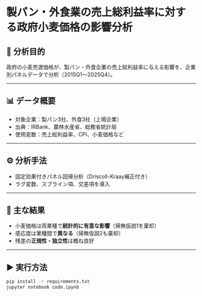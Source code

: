 # 製パン・外食業の売上総利益率に対する政府小麦価格の影響分析

## 🎯 分析目的

政府の小麦売渡価格が、製パン・外食企業の売上総利益率に与える影響を、企業別パネルデータで分析（2015Q1～2025Q4）。

---

## 📊 データ概要

- 対象企業：製パン3社、外食3社（上場企業）
- 出典：IRBank、農林水産省、総務省統計局
- 使用変数：売上総利益率、CPI、小麦価格など

---

## ⚙️ 分析手法

- 固定効果付きパネル回帰分析（Driscoll-Kraay補正付き）
- ラグ変数、スプライン項、交差項を導入

---

## 🧾 主な結果

- 小麦価格は両業種で**統計的に有意な影響**（帰無仮説1を棄却）
- 感応度は業種間で**異なる**（帰無仮説2も棄却）
- 残差の**正規性・独立性**は概ね良好

---

## ▶️ 実行方法

```bash
pip install -r requirements.txt
jupyter notebook code.ipynb
